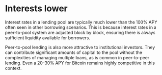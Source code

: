 # Interests lower

Interest rates in a lending pool are typically much lower than the 100% APY often seen in other borrowing scenarios. This is because interest rates in a peer-to-pool system are adjusted block by block, ensuring there is always sufficient liquidity available for borrowers.

Peer-to-pool lending is also more attractive to institutional investors. They can contribute significant amounts of capital to the pool without the complexities of managing multiple loans, as is common in peer-to-peer lending. Even a 20-30% APY for Bitcoin remains highly competitive in this context.
